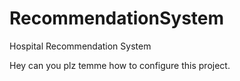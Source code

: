 # RecommendationSystem
Hospital Recommendation System


Hey can you plz temme how to configure this project.
